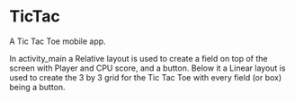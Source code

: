 # TicTac
A Tic Tac Toe mobile app.

In activity_main a Relative layout is used to create a field on top of the screen with Player and CPU score,
and a button.
Below it a Linear layout is used to create the 3 by 3 grid for the Tic Tac Toe with every field (or box) being
a button.

